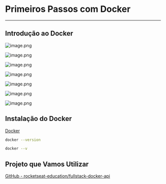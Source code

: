 # Primeiros Passos com Docker

---

## Introdução ao Docker

![image.png](assets/aula01-1.png)

![image.png](assets/aula01-2.png)

![image.png](assets/aula01-3.png)

![image.png](assets/aula01-4.png)

![image.png](assets/aula01-5.png)

![image.png](assets/aula01-6.png)

![image.png](assets/aula01-7.png)

## Instalação do Docker

[Docker](https://www.docker.com/)

```bash
docker --version
```

```bash
docker --v
```

## Projeto que Vamos Utilizar

[GitHub - rocketseat-education/fullstack-docker-api](https://github.com/rocketseat-education/fullstack-docker-api)
